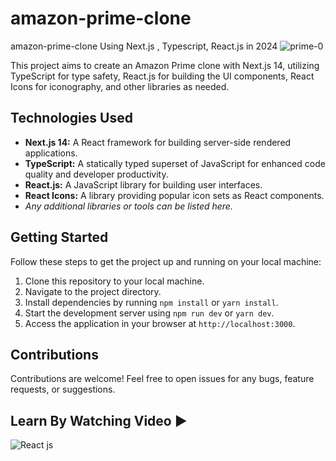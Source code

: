 # amazon-prime-clone
amazon-prime-clone Using Next.js , Typescript, React.js in 2024
![prime-0](https://github.com/EasyCodingTutorial/amazon-prime-clone/assets/84335112/5388858a-975b-4b45-9b45-f81ddddd7ef6)

This project aims to create an Amazon Prime clone with Next.js 14, utilizing TypeScript for type safety, React.js for building the UI components, React Icons for iconography, and other libraries as needed.
 
## Technologies Used
- **Next.js 14:** A React framework for building server-side rendered applications.
- **TypeScript:** A statically typed superset of JavaScript for enhanced code quality and developer productivity.
- **React.js:** A JavaScript library for building user interfaces.
- **React Icons:** A library providing popular icon sets as React components.
- *Any additional libraries or tools can be listed here.*

## Getting Started
Follow these steps to get the project up and running on your local machine:

1. Clone this repository to your local machine.
2. Navigate to the project directory.
3. Install dependencies by running `npm install` or `yarn install`.
4. Start the development server using `npm run dev` or `yarn dev`.
5. Access the application in your browser at `http://localhost:3000`.

## Contributions
Contributions are welcome! Feel free to open issues for any bugs, feature requests, or suggestions.
 

 ## Learn By Watching Video  ▶️
![React js](https://github.com/EasyCodingTutorial/amazon-prime-clone/assets/84335112/aeed2d76-3909-4df3-ab1b-b23e0d53f3e9)


